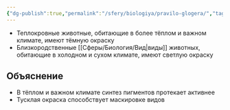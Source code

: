 ```yaml
---
{"dg-publish":true,"permalink":"/sfery/biologiya/pravilo-glogera/","tags":["Экология"]}
---
```


- Теплокровные животные, обитающие в более тёплом и важном климате, имеют тёмную окраску 
- Близкородственные [[Сферы/Биология/Вид\|виды]] животных, обитающие в холодном и сухом климате, имеют светлую окраску
## Объяснение 
- В тёплом и важном климате синтез пигментов протекает активнее 
- Тусклая окраска способствует маскировке видов 